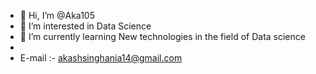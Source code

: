 - 👋 Hi, I’m @Aka105
- 👀 I’m interested in Data Science
- 🌱 I’m currently learning New technologies in the field of Data science
- 
- E-mail :- akashsinghania14@gmail.com

<!---
Aka105/Aka105 is a ✨ special ✨ repository because its `README.md` (this file) appears on your GitHub profile.
You can click the Preview link to take a look at your changes.
--->
